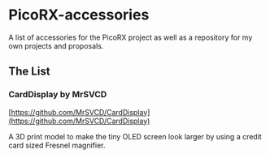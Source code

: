 # PicoRX-accessories
A list of accessories for the PicoRX project as well as a repository for my own projects and proposals.

## The List
### CardDisplay by MrSVCD
[https://github.com/MrSVCD/CardDisplay](https://github.com/MrSVCD/CardDisplay)

A 3D print model to make the tiny OLED screen look larger by using a credit card sized Fresnel magnifier.
